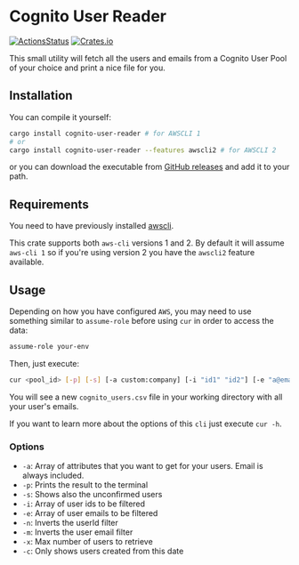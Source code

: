 # Cognito User Reader

[![ActionsStatus](https://github.com/robertohuertasm/cognito-user-reader/workflows/Build/badge.svg)](https://github.com/robertohuertasm/cognito-user-reader/actions) [![Crates.io](https://img.shields.io/crates/v/cognito-user-reader.svg)](https://crates.io/crates/cognito-user-reader)

This small utility will fetch all the users and emails from a Cognito User Pool of your choice and print a nice file for you.

## Installation

You can compile it yourself:

```sh
cargo install cognito-user-reader # for AWSCLI 1
# or
cargo install cognito-user-reader --features awscli2 # for AWSCLI 2
```

or you can download the executable from [GitHub releases](https://github.com/robertohuertasm/cognito-user-reader/releases) and add it to your path.

## Requirements

You need to have previously installed [awscli](https://aws.amazon.com/cli/).

This crate supports both `aws-cli` versions 1 and 2. By default it will assume `aws-cli 1` so if you're using version 2 you have the `awscli2` feature available.

## Usage

Depending on how you have configured `AWS`, you may need to use something similar to `assume-role` before using `cur` in order to access the data:

```bash
assume-role your-env
```

Then, just execute:

```bash
cur <pool_id> [-p] [-s] [-a custom:company] [-i "id1" "id2"] [-e "a@email.com" "b@email.com"] [-n] [-m] [-x 20] [-c 2020-02-10]
```

You will see a new `cognito_users.csv` file in your working directory with all your user's emails.

If you want to learn more about the options of this `cli` just execute `cur -h`.

### Options

* `-a`: Array of attributes that you want to get for your users. Email is always included.
* `-p`: Prints the result to the terminal
* `-s`: Shows also the unconfirmed users
* `-i`: Array of user ids to be filtered
* `-e`: Array of user emails to be filtered
* `-n`: Inverts the userId filter
* `-m`: Inverts the user email filter
* `-x`: Max number of users to retrieve
* `-c`: Only shows users created from this date

